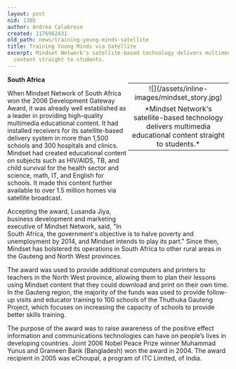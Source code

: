 ```yaml
---
layout: post
nid: 1305
author: Andrea Calabrese
created: 1176962431
old_path: news/training-young-minds-satellite
title: Training Young Minds via Satellite
excerpt: Mindset Network's satellite-based technology delivers multimedia educational
  content straight to students.
---
```


<table align="right" border="0" style="width:229px;height:312px;"><tbody><tr><td align="center" valign="middle">![](/assets/inline-images/mindset_story.jpg)</td></tr><tr><td align="center" valign="bottom">*Mindset Network's satellite-based technology delivers multimedia educational content straight to students.*</td></tr></tbody></table>

**South Africa**

When Mindset Network of South Africa won the 2006 Development Gateway Award, it was already well established as a leader in providing high-quality multimedia educational content. It had installed receivers for its satellite-based delivery system in more than 1,500 schools and 300 hospitals and clinics. Mindset had created educational content on subjects such as HIV/AIDS, TB, and child survival for the health sector and science, math, IT, and English for schools. It made this content further available to over 1.5 million homes via satellite broadcast.

Accepting the award, Lusanda Jiya, business development and marketing executive of Mindset Network, said, "In South Africa, the government's objective is to halve poverty and unemployment by 2014, and Mindset intends to play its part." Since then, Mindset has bolstered its operations in South Africa to other rural areas in the Gauteng and North West provinces.

The award was used to provide additional computers and printers to teachers in the North West province, allowing them to plan their lessons using Mindset content that they could download and print on their own time. In the Gauteng region, the majority of the funds was used to provide follow-up visits and educator training to 100 schools of the Thuthuka Gauteng Project, which focuses on increasing the capacity of schools to provide better skills training.

The purpose of the award was to raise awareness of the positive effect information and communications technologies can have on people’s lives in developing countries. Joint 2006 Nobel Peace Prize winner Muhammad Yunus and Grameen Bank (Bangladesh) won the award in 2004. The award recipient in 2005 was eChoupal, a program of ITC Limited, of India.
